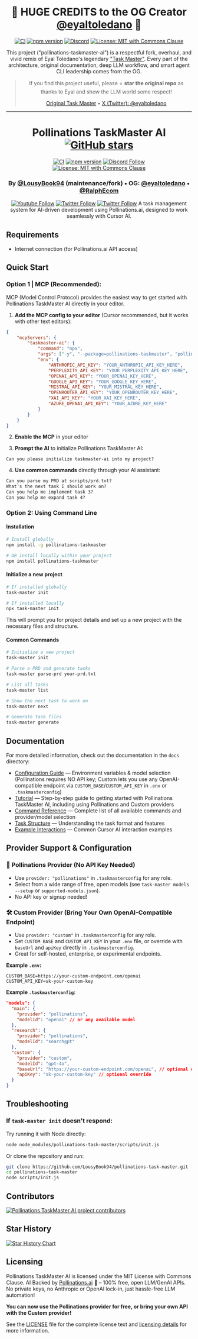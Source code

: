 <div align="center">

# 🌟 **HUGE CREDITS to the OG Creator [@eyaltoledano](https://github.com/eyaltoledano) 🌟**

[![CI](https://github.com/eyaltoledano/claude-task-master/actions/workflows/ci.yml/badge.svg)](https://github.com/eyaltoledano/claude-task-master/actions/workflows/ci.yml) [![npm version](https://badge.fury.io/js/task-master-ai.svg)](https://badge.fury.io/js/task-master-ai) [![Discord](https://dcbadge.limes.pink/api/server/https://discord.gg/taskmasterai?style=flat)](https://discord.gg/taskmasterai) [![License: MIT with Commons Clause](https://img.shields.io/badge/license-MIT%20with%20Commons%20Clause-blue.svg)](LICENSE)

This project ("pollinations-taskmaster-ai") is a respectful fork, overhaul, and vivid remix of Eyal Toledano's legendary ["Task Master"](https://github.com/eyaltoledano/claude-task-master). Every part of the architecture, original documentation, deep LLM workflow, and smart agent CLI leadership comes from the OG.

> If you find this project useful, please ⭐ **star the original repo** as thanks to Eyal and show the LLM world some respect!
>
> [Original Task Master](https://github.com/eyaltoledano/claude-task-master) • [X (Twitter): @eyaltoledano](https://x.com/eyaltoledano)

---

# Pollinations TaskMaster AI [![GitHub stars](https://img.shields.io/github/stars/LousyBook94/pollinations-task-master?style=social)](https://github.com/LousyBook94/pollinations-task-master/stargazers)

[![CI](https://github.com/LousyBook94/pollinations-task-master/actions/workflows/ci.yml/badge.svg)](https://github.com/LousyBook94/pollinations-task-master/actions/workflows/ci.yml) [![npm version](https://badge.fury.io/js/pollinations-taskmaster.svg)](https://badge.fury.io/js/pollinations-taskmaster) [![Discord Follow](https://dcbadge.limes.pink/api/server/https://discord.gg/RNTh5tQP6b?style=flat)](https://discord.gg/RNTh5tQP6b) [![License: MIT with Commons Clause](https://img.shields.io/badge/license-MIT%20with%20Commons%20Clause-blue.svg)](LICENSE)

### By [@LousyBook94](https://github.com/LousyBook94) (maintenance/fork) • OG: [@eyaltoledano](https://github.com/eyaltoledano) • [@RalphEcom](https://github.com/RalphEcom)

[![Youtube Follow](https://img.shields.io/youtube/channel/subscribers/UCBNE8MNvq1XppUmpAs20m4w)](https://youtube.com/@LousyBook01)
[![Twitter Follow](https://img.shields.io/twitter/follow/eyaltoledano?style=flat)](https://x.com/eyaltoledano)
[![Twitter Follow](https://img.shields.io/twitter/follow/RalphEcom?style=flat)](https://x.com/RalphEcom)
A task management system for AI-driven development using Pollinations.ai, designed to work seamlessly with Cursor AI.

</div align="center">

## Requirements

- Internet connection (for Pollinations.ai API access)

## Quick Start

### Option 1 | MCP (Recommended):

MCP (Model Control Protocol) provides the easiest way to get started with Pollinations TaskMaster AI directly in your editor.

1. **Add the MCP config to your editor** (Cursor recommended, but it works with other text editors):

```json
{
	"mcpServers": {
		"taskmaster-ai": {
			"command": "npx",
			"args": ["-y", "--package=pollinations-taskmaster", "pollinations-taskmaster"],
			"env": {
				"ANTHROPIC_API_KEY": "YOUR_ANTHROPIC_API_KEY_HERE",
				"PERPLEXITY_API_KEY": "YOUR_PERPLEXITY_API_KEY_HERE",
				"OPENAI_API_KEY": "YOUR_OPENAI_KEY_HERE",
				"GOOGLE_API_KEY": "YOUR_GOOGLE_KEY_HERE",
				"MISTRAL_API_KEY": "YOUR_MISTRAL_KEY_HERE",
				"OPENROUTER_API_KEY": "YOUR_OPENROUTER_KEY_HERE",
				"XAI_API_KEY": "YOUR_XAI_KEY_HERE",
				"AZURE_OPENAI_API_KEY": "YOUR_AZURE_KEY_HERE"
			}
		}
	}
}
```

2. **Enable the MCP** in your editor

3. **Prompt the AI** to initialize Pollinations TaskMaster AI:

```
Can you please initialize taskmaster-ai into my project?
```

4. **Use common commands** directly through your AI assistant:

```txt
Can you parse my PRD at scripts/prd.txt?
What's the next task I should work on?
Can you help me implement task 3?
Can you help me expand task 4?
```

### Option 2: Using Command Line

#### Installation

```bash
# Install globally
npm install -g pollinations-taskmaster

# OR install locally within your project
npm install pollinations-taskmaster
```

#### Initialize a new project

```bash
# If installed globally
task-master init

# If installed locally
npx task-master init
```

This will prompt you for project details and set up a new project with the necessary files and structure.

#### Common Commands

```bash
# Initialize a new project
task-master init

# Parse a PRD and generate tasks
task-master parse-prd your-prd.txt

# List all tasks
task-master list

# Show the next task to work on
task-master next

# Generate task files
task-master generate
```

## Documentation

For more detailed information, check out the documentation in the `docs` directory:

- [Configuration Guide](docs/configuration.md) — Environment variables & model selection (Pollinations requires NO API key; Custom lets you use any OpenAI-compatible endpoint via `CUSTOM_BASE`/`CUSTOM_API_KEY` in `.env` or `.taskmasterconfig`)
- [Tutorial](docs/tutorial.md) — Step-by-step guide to getting started with Pollinations TaskMaster AI, including using Pollinations and Custom providers
- [Command Reference](docs/command-reference.md) — Complete list of all available commands and provider/model selection
- [Task Structure](docs/task-structure.md) — Understanding the task format and features
- [Example Interactions](docs/examples.md) — Common Cursor AI interaction examples

## Provider Support & Configuration

### 🌱 Pollinations Provider (No API Key Needed)
- Use `provider: "pollinations"` in `.taskmasterconfig` for any role.
- Select from a wide range of free, open models (see `task-master models --setup` or `supported-models.json`).
- No API key or signup needed!

### 🛠️ Custom Provider (Bring Your Own OpenAI-Compatible Endpoint)
- Use `provider: "custom"` in `.taskmasterconfig` for any role.
- Set `CUSTOM_BASE` and `CUSTOM_API_KEY` in your `.env` file, or override with `baseUrl` and `apiKey` directly in `.taskmasterconfig`.
- Great for self-hosted, enterprise, or experimental endpoints.

**Example `.env`:**
```
CUSTOM_BASE=https://your-custom-endpoint.com/openai
CUSTOM_API_KEY=sk-your-custom-key
```

**Example `.taskmasterconfig`:**
```json
"models": {
  "main": {
    "provider": "pollinations",
    "modelId": "openai" // or any available model
  },
  "research": {
    "provider": "pollinations",
    "modelId": "searchgpt"
  },
  "custom": {
    "provider": "custom",
    "modelId": "gpt-4o",
    "baseUrl": "https://your-custom-endpoint.com/openai", // optional override
    "apiKey": "sk-your-custom-key" // optional override
  }
}
```

## Troubleshooting

### If `task-master init` doesn't respond:

Try running it with Node directly:

```bash
node node_modules/pollinations-task-master/scripts/init.js
```

Or clone the repository and run:

```bash
git clone https://github.com/LousyBook94/pollinations-task-master.git
cd pollinations-task-master
node scripts/init.js
```

## Contributors

<a href="https://github.com/LousyBook94/pollinations-task-master/graphs/contributors">
  <img src="https://contrib.rocks/image?repo=LousyBook94/pollinations-task-master" alt="Pollinations TaskMaster AI project contributors" />
</a>

## Star History

[![Star History Chart](https://api.star-history.com/svg?repos=LousyBook94/pollinations-task-master&type=Timeline)](https://www.star-history.com/#LousyBook94/pollinations-task-master&Timeline)

## Licensing

Pollinations TaskMaster AI is licensed under the MIT License with Commons Clause.
AI Backed by [Pollinations.ai](https://pollinations.ai) 🌱 – 100% free, open LLM/GenAI APIs.
No private keys, no Anthropic or OpenAI lock-in, just hassle-free LLM automation!

**You can now use the Pollinations provider for free, or bring your own API with the Custom provider!**

See the [LICENSE](LICENSE) file for the complete license text and [licensing details](docs/licensing.md) for more information.
